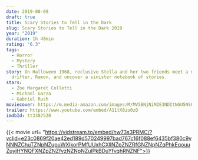 ```yaml
---
date: 2019-08-09
draft: true
title: Scary Stories to Tell in the Dark
slug: Scary Stories to Tell in the Dark 2019
year: "2019"
duration: 1h 48min
rating: "6.3"
tags:
  - Horror
  - Mystery
  - Thriller
story: On Halloween 1968, reclusive Stella and her two friends meet a mysterious
  drifter, Ramon, and uncover a sinister notebook of stories.
stars:
  - Zoe Margaret Colletti
  - Michael Garza
  - Gabriel Rush
moviecover: https://m.media-amazon.com/images/M/MV5BNjNiM2E3NDItNGU5NS00N2UwLTk2YWItZWRmMGFlNjJhYzE3XkEyXkFqcGdeQXVyOTQ5MTIwMjM@._V1_UY268_CR4,0,182,268_AL_.jpg
trailer: https://www.youtube.com/embed/A11tX8iu0zQ
imdbId: tt3387520
---
```


{{< movie url= "https://vidstream.to/embed/hw73s3PRMC/?vclid=e23c0869f20ae42ed189d570249997bad767c16f088ef6435bf380c9vNNNZChuTZNpNZupuWXlkorPMfUUxhCXllNZpZNZRfGNZNpNZqPhkEqouuZuyjHYNQFXNZpZNZfvzNZNpNZulPkBDuYfvqhRNZNF">}}
